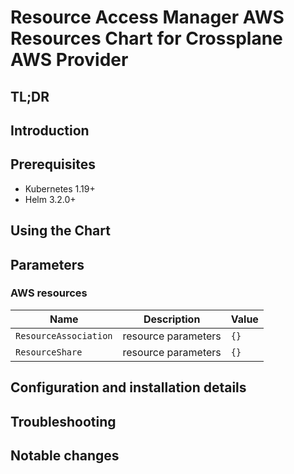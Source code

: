<!--- app-name: Apache -->

# Resource Access Manager AWS Resources Chart for Crossplane AWS Provider

## TL;DR

## Introduction

## Prerequisites

- Kubernetes 1.19+
- Helm 3.2.0+

## Using the Chart

## Parameters

### AWS resources

| Name                  | Description         | Value |
| --------------------- | ------------------- | ----- |
| `ResourceAssociation` | resource parameters | `{}`  |
| `ResourceShare`       | resource parameters | `{}`  |


## Configuration and installation details


## Troubleshooting


## Notable changes

